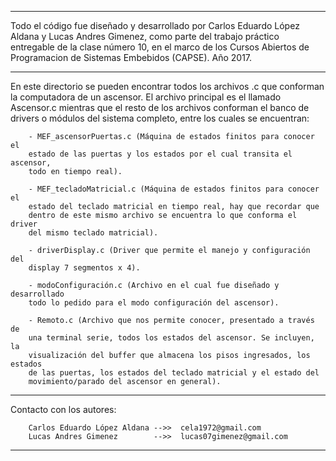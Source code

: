 *******************************************************************************

Todo el código fue diseñado y desarrollado por Carlos Eduardo López Aldana y
Lucas Andres Gimenez, como parte del trabajo práctico entregable de la clase
número 10, en el marco de los Cursos Abiertos de Programacion de Sistemas
Embebidos (CAPSE). Año 2017.

*******************************************************************************

En este directorio se pueden encontrar todos los archivos .c que conforman
la computadora de un ascensor. El archivo principal es el llamado Ascensor.c
mientras que el resto de los archivos conforman el banco de drivers o módulos
del sistema completo, entre los cuales se encuentran: 

        - MEF_ascensorPuertas.c (Máquina de estados finitos para conocer el 
        estado de las puertas y los estados por el cual transita el ascensor,
        todo en tiempo real).

        - MEF_tecladoMatricial.c (Máquina de estados finitos para conocer el
        estado del teclado matricial en tiempo real, hay que recordar que
        dentro de este mismo archivo se encuentra lo que conforma el driver
        del mismo teclado matricial).

        - driverDisplay.c (Driver que permite el manejo y configuración del
        display 7 segmentos x 4).

        - modoConfiguración.c (Archivo en el cual fue diseñado y desarrollado
        todo lo pedido para el modo configuración del ascensor).

        - Remoto.c (Archivo que nos permite conocer, presentado a través de
        una terminal serie, todos los estados del ascensor. Se incluyen, la
        visualización del buffer que almacena los pisos ingresados, los estados
        de las puertas, los estados del teclado matricial y el estado del
        movimiento/parado del ascensor en general).

*******************************************************************************

Contacto con los autores:

        Carlos Eduardo López Aldana -->>  cela1972@gmail.com
        Lucas Andres Gimenez        -->>  lucas07gimenez@gmail.com

*******************************************************************************

